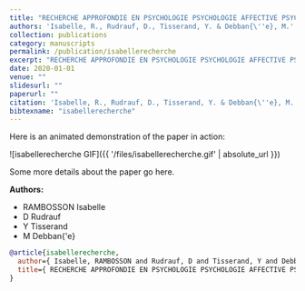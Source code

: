 ```yaml
---
title: "RECHERCHE APPROFONDIE EN PSYCHOLOGIE PSYCHOLOGIE AFFECTIVE PSYCHOLOGIE COGNITIVE"
authors: 'Isabelle, R., Rudrauf, D., Tisserand, Y. & Debban{\''e}, M.'
collection: publications
category: manuscripts
permalink: /publication/isabellerecherche
excerpt: "RECHERCHE APPROFONDIE EN PSYCHOLOGIE PSYCHOLOGIE AFFECTIVE PSYCHOLOGIE COGNITIVE"
date: 2020-01-01
venue: ""
slidesurl: ""
paperurl: ""
citation: 'Isabelle, R., Rudrauf, D., Tisserand, Y. & Debban{\''e}, M. (????). "RECHERCHE APPROFONDIE EN PSYCHOLOGIE PSYCHOLOGIE AFFECTIVE PSYCHOLOGIE COGNITIVE." .'
bibtexname: "isabellerecherche"
---
```


Here is an animated demonstration of the paper in action:

![isabellerecherche GIF]({{ '/files/isabellerecherche.gif' | absolute_url }})

Some more details about the paper go here.

**Authors:**
 - RAMBOSSON Isabelle
 - D Rudrauf
 - Y Tisserand
 - M Debban{\'e}

```bibtex
@article{isabellerecherche,
  author={ Isabelle, RAMBOSSON and Rudrauf, D and Tisserand, Y and Debban{\'e}, M },
  title={ RECHERCHE APPROFONDIE EN PSYCHOLOGIE PSYCHOLOGIE AFFECTIVE PSYCHOLOGIE COGNITIVE },
}
```
